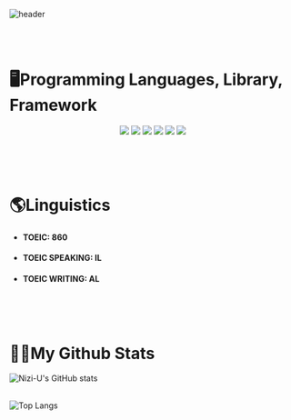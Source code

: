 ![header](https://capsule-render.vercel.app/api?type=venom&color=random&height=400&section=header&text=안녕하세요.&fontSize=90)   
&nbsp;

&nbsp;

# 🖥️Programming Languages, Library, Framework


<div align=center>
	<img src='https://img.shields.io/badge/Python-3776AB?style=for-the-badge&logo=python&logoColor=white'>
	 <img src='https://img.shields.io/badge/Linux-FCC624?style=for-the-badge&logo=linux&logoColor=black'>
	 <img src='https://img.shields.io/badge/Amazon_AWS-232F3E?style=for-the-badge&logo=amazon-aws&logoColor=white'>
	 <img src='https://img.shields.io/badge/docker-%230db7ed.svg?style=for-the-badge&logo=docker&logoColor=white'>
	 <img src='https://img.shields.io/badge/kubernetes-%23326ce5.svg?style=for-the-badge&logo=kubernetes&logoColor=white'>
	 <img src='https://img.shields.io/badge/mysql-4479A1.svg?style=for-the-badge&logo=mysql&logoColor=white'>
    <br>
</div>


&nbsp;

&nbsp;

# 🌎Linguistics
- #### TOEIC: 860
- #### TOEIC SPEAKING: IL
- #### TOEIC WRITING: AL

&nbsp;

&nbsp;

# 🧑‍💻My Github Stats


![Nizi-U's GitHub stats](https://github-readme-stats.vercel.app/api?username=Nizi-U&layout=compact)    
&nbsp;

![Top Langs](https://github-readme-stats.vercel.app/api/top-langs/?username=Nizi-U&layout=compact)    















<!--
**Nizi-U/Nizi-U** is a ✨ _special_ ✨ repository because its `README.md` (this file) appears on your GitHub profile.

Here are some ideas to get you started:

- 🔭 I’m currently working on ...
- 🌱 I’m currently learning ...
- 👯 I’m looking to collaborate on ...
- 🤔 I’m looking for help with ...
- 💬 Ask me about ...
- 📫 How to reach me: ...
- 😄 Pronouns: ...
- ⚡ Fun fact: ...
-->
